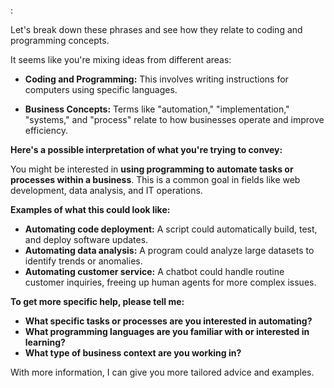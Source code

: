 :

Let's break down these phrases and see how they relate to coding and programming concepts. 

It seems like you're mixing ideas from different areas:

* **Coding and Programming:**  This involves writing instructions for computers using specific languages.

* **Business Concepts:**  Terms like "automation," "implementation," "systems," and "process" relate to how businesses operate and improve efficiency.

**Here's a possible interpretation of what you're trying to convey:**

You might be interested in **using programming to automate tasks or processes within a business**. This is a common goal in fields like web development, data analysis, and IT operations.

**Examples of what this could look like:**

* **Automating code deployment:**  A script could automatically build, test, and deploy software updates.
* **Automating data analysis:**  A program could analyze large datasets to identify trends or anomalies.
* **Automating customer service:**  A chatbot could handle routine customer inquiries, freeing up human agents for more complex issues.


**To get more specific help, please tell me:**

* **What specific tasks or processes are you interested in automating?**
* **What programming languages are you familiar with or interested in learning?**
* **What type of business context are you working in?**


With more information, I can give you more tailored advice and examples.